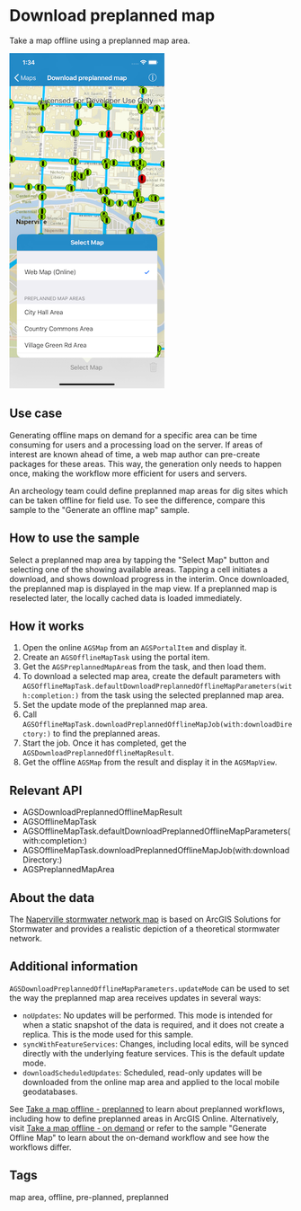 # Download preplanned map

Take a map offline using a preplanned map area.

![Image of download preplanned map area](download-preplanned-map-area.png)

## Use case

Generating offline maps on demand for a specific area can be time consuming for users and a processing load on the server. If areas of interest are known ahead of time, a web map author can pre-create packages for these areas. This way, the generation only needs to happen once, making the workflow more efficient for users and servers.

An archeology team could define preplanned map areas for dig sites which can be taken offline for field use. To see the difference, compare this sample to the "Generate an offline map" sample.

## How to use the sample

Select a preplanned map area by tapping the "Select Map" button and selecting one of the showing available areas. Tapping a cell initiates a download, and shows download progress in the interim. Once downloaded, the preplanned map is displayed in the map view. If a preplanned map is reselected later, the locally cached data is loaded immediately.

## How it works

1. Open the online `AGSMap` from an `AGSPortalItem` and display it.
2. Create an `AGSOfflineMapTask` using the portal item.
3. Get the `AGSPreplannedMapArea`s from the task, and then load them.
4. To download a selected map area, create the default parameters with `AGSOfflineMapTask.defaultDownloadPreplannedOfflineMapParameters(with:completion:)` from the task using the selected preplanned map area.
5. Set the update mode of the preplanned map area.
6. Call `AGSOfflineMapTask.downloadPreplannedOfflineMapJob(with:downloadDirectory:)` to find the preplanned areas.
7. Start the job. Once it has completed, get the `AGSDownloadPreplannedOfflineMapResult`.
8. Get the offline `AGSMap` from the result and display it in the `AGSMapView`.

## Relevant API

* AGSDownloadPreplannedOfflineMapResult
* AGSOfflineMapTask
* AGSOfflineMapTask.defaultDownloadPreplannedOfflineMapParameters(with:completion:)
* AGSOfflineMapTask.downloadPreplannedOfflineMapJob(with:downloadDirectory:)
* AGSPreplannedMapArea

## About the data

The [Naperville stormwater network map](https://arcgisruntime.maps.arcgis.com/home/item.html?id=acc027394bc84c2fb04d1ed317aac674) is based on ArcGIS Solutions for Stormwater and provides a realistic depiction of a theoretical stormwater network.

## Additional information

`AGSDownloadPreplannedOfflineMapParameters.updateMode` can be used to set the way the preplanned map area receives updates in several ways:

* `noUpdates`: No updates will be performed. This mode is intended for when a static snapshot of the data is required, and it does not create a replica. This is the mode used for this sample.
* `syncWithFeatureServices`: Changes, including local edits, will be synced directly with the underlying feature services. This is the default update mode.
* `downloadScheduledUpdates`: Scheduled, read-only updates will be downloaded from the online map area and applied to the local mobile geodatabases.

See [Take a map offline - preplanned](https://developers.arcgis.com/ios/latest/swift/guide/take-map-offline-preplanned.htm) to learn about preplanned workflows, including how to define preplanned areas in ArcGIS Online. Alternatively, visit [Take a map offline - on demand](https://developers.arcgis.com/ios/latest/swift/guide/take-map-offline-on-demand.htm) or refer to the sample "Generate Offline Map" to learn about the on-demand workflow and see how the workflows differ.

## Tags

map area, offline, pre-planned, preplanned
